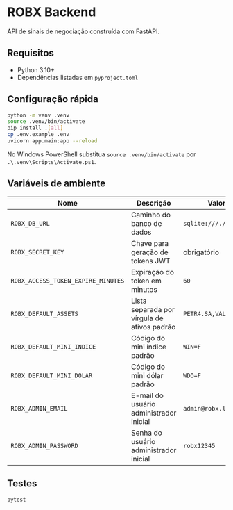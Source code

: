# ROBX Backend

API de sinais de negociação construída com FastAPI.

## Requisitos

- Python 3.10+
- Dependências listadas em `pyproject.toml`

## Configuração rápida

```bash
python -m venv .venv
source .venv/bin/activate
pip install .[all]
cp .env.example .env
uvicorn app.main:app --reload
```

No Windows PowerShell substitua `source .venv/bin/activate` por `.\.venv\Scripts\Activate.ps1`.

## Variáveis de ambiente

| Nome | Descrição | Valor padrão |
| --- | --- | --- |
| `ROBX_DB_URL` | Caminho do banco de dados | `sqlite:///./robx.db` |
| `ROBX_SECRET_KEY` | Chave para geração de tokens JWT | obrigatório |
| `ROBX_ACCESS_TOKEN_EXPIRE_MINUTES` | Expiração do token em minutos | `60` |
| `ROBX_DEFAULT_ASSETS` | Lista separada por vírgula de ativos padrão | `PETR4.SA,VALE3.SA,BBDC4.SA` |
| `ROBX_DEFAULT_MINI_INDICE` | Código do mini índice padrão | `WIN=F` |
| `ROBX_DEFAULT_MINI_DOLAR` | Código do mini dólar padrão | `WDO=F` |
| `ROBX_ADMIN_EMAIL` | E-mail do usuário administrador inicial | `admin@robx.local` |
| `ROBX_ADMIN_PASSWORD` | Senha do usuário administrador inicial | `robx12345` |

## Testes

```bash
pytest
```
